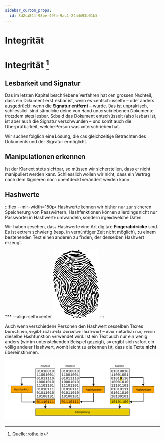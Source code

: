 ```yaml
---
sidebar_custom_props:
  id: 8d2ca844-98be-499a-9ac1-24a4d93b01b5
---
```


# Integrität

# Integrität [^1]
## Lesbarkeit und Signatur
Das im letzten Kapitel beschriebene Verfahren hat den grossen Nachteil, dass ein Dokument erst lesbar ist, wenn es «entschlüsselt» – oder anders ausgedrückt: wenn die **Signatur entfernt** – wurde. Das ist unpraktisch, schliesslich sind sämtliche deine von Hand unterschriebenen Dokumente trotzdem stets lesbar. Sobald das Dokument entschlüsselt (also lesbar) ist, ist aber auch die Signatur verschwunden – und somit auch die Überprüfbarkeit, welche Person was unterschrieben hat.

Wir suchen folglich eine Lösung, die das gleichzeitige Betrachten des Dokuments und der Signatur ermöglicht.

## Manipulationen erkennen
Ist der Klartext stets sichtbar, so müssen wir sicherstellen, dass er nicht manipuliert werden kann. Schliesslich wollen wir nicht, dass ein Vertrag nach dem Signieren noch unentdeckt verändert werden kann.

## Hashwerte
:::flex --min-width=150px
Hashwerte kennen wir bisher nur zur sicheren Speicherung von Passwörtern. Hashfunktionen können allerdings nicht nur Passwörter in Hashwerte umwandeln, sondern irgendwelche Daten.

Wir haben gesehen, dass Hashwerte eine Art digitale **Fingerabdrücke** sind. Es ist extrem schwierig (resp. in vernünftiger Zeit nicht möglich), zu einem bestehenden Text einen anderen zu finden, der denselben Hashwert erzeugt.

*** --align-self=center
![Hashwerte sind digitale Fingerabdrücke --width=100px](../05-Hashfunktionen/images/fingerprint.png)
:::

Auch wenn verschiedene Personen den Hashwert desselben Textes berechnen, ergibt sich stets derselbe Hashwert – aber natürlich nur, wenn dieselbe Hashfunktion verwendet wird. Ist ein Text auch nur ein wenig anders (wie im untenstehenden Beispiel gezeigt), so ergibt sich sofort ein völlig anderer Hashwert, womit leicht zu erkennen ist, dass die Texte **nicht** übereinstimmen.


![Hashwerte von verschiedenen Mitteilungen](images/hash.svg)



[^1]: Quelle: [rothe.io](https://rothe.io/?b=crypto&p=713066)
